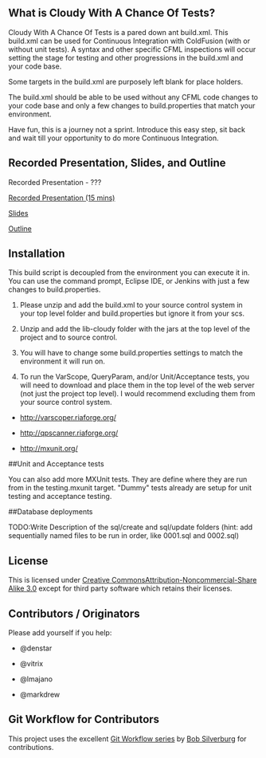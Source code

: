 ## What is Cloudy With A Chance Of Tests?

Cloudy With A Chance Of Tests is a pared down ant build.xml. This build.xml can be used for Continuous Integration with ColdFusion (with or without unit tests). A syntax and other specific CFML inspections will occur setting the stage for testing and other progressions in the build.xml and your code base.

Some targets in the build.xml are purposely left blank for place holders. 

The build.xml should be able to be used without any CFML code changes to your code base and only a few changes to build.properties that match your environment. 

Have fun, this is a journey not a sprint. Introduce this easy step, sit back and wait till your opportunity to do more Continuous Integration.

## Recorded Presentation, Slides, and Outline

Recorded Presentation - ???

[Recorded Presentation (15 mins)](http://cfmumbojumbo.com/cf/index.cfm/bolttalks/bolt-talk-mike-henke-cloudy-with-a-chance-of-tests/)

[Slides](http://prezi.com/ebyrqdkbnhie/cloudy-with-a-chance-of-tests/)

[Outline](https://docs.google.com/document/d/1biLTSfLfZxdwLI78Jo2lID_w-pKAqnR63csfu8mT9EA/edit)

## Installation

This build script is decoupled from the environment you can execute it in. You can use the command prompt, Eclipse IDE, or Jenkins with just a few changes to build.properties. 

1) Please unzip and add the build.xml to your source control system in your top level folder and build.properties but ignore it from your scs. 

2) Unzip and add the lib-cloudy folder with the jars at the top level of the project and to source control.

3) You will have to change some build.properties settings to match the environment it will run on.

4) To run the VarScope, QueryParam, and/or Unit/Acceptance tests, you will need to download and place them in the top level of the web server (not just the project top level). I would recommend excluding them from your source control system.

* http://varscoper.riaforge.org/

* http://qpscanner.riaforge.org/

* http://mxunit.org/

##Unit and Acceptance tests

You can also add more MXUnit tests. They are define where they are run from in the testing.mxunit target. "Dummy" tests already are setup for unit testing and acceptance testing.

##Database deployments

TODO:Write Description of the sql/create and sql/update folders (hint: add sequentially named files to be run in order, like 0001.sql and 0002.sql)

## License

This is licensed under [Creative CommonsAttribution-Noncommercial-Share Alike 3.0](http://creativecommons.org/licenses/by-nc-sa/3.0/us/) except for third party software which retains their licenses. 

## Contributors / Originators

Please add yourself if you help:

* @denstar

* @vitrix

* @lmajano

* @markdrew

## Git Workflow for Contributors

This project uses the excellent [Git Workflow series](http://www.silverwareconsulting.com/index.cfm/Git-Workflow) by [Bob Silverburg](https://github.com/bobsilverberg/) for contributions.